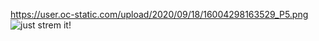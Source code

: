 https://user.oc-static.com/upload/2020/09/18/16004298163529_P5.png
![just strem it!](https://user.oc-static.com/upload/2020/09/18/16004298163529_P5.png)